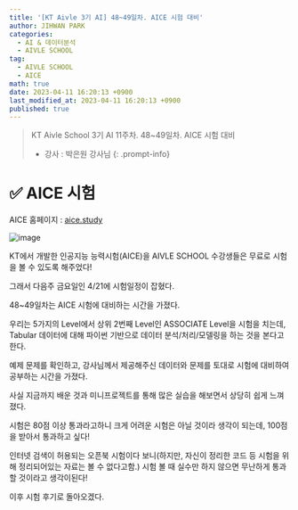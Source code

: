 ```yaml
---
title: '[KT Aivle 3기 AI] 48~49일차. AICE 시험 대비'
author: JIHWAN PARK
categories:
  - AI & 데이터분석
  - AIVLE SCHOOL
tag:
  - AIVLE SCHOOL
  - AICE
math: true
date: 2023-04-11 16:20:13 +0900
last_modified_at: 2023-04-11 16:20:13 +0900
published: true
---
```

> KT Aivle School 3기 AI 11주차. 48~49일차. AICE 시험 대비
> - 강사 : 박은원 강사님
{: .prompt-info}

# ✅ AICE 시험

AICE 홈페이지 : [aice.study](https://aice.study/)

![image](https://user-images.githubusercontent.com/76936390/231087052-94e8ba4d-e830-4f57-b881-0c7803648c75.png)


KT에서 개발한 인공지능 능력시험(AICE)을 AIVLE SCHOOL 수강생들은 무료로 시험을 볼 수 있도록 해주었다!

그래서 다음주 금요일인 4/21에 시험일정이 잡혔다.

48~49일차는 AICE 시험에 대비하는 시간을 가졌다.

우리는 5가지의 Level에서 상위 2번째 Level인 ASSOCIATE Level을 시험을 치는데, Tabular 데이터에 대해 파이썬 기반으로 데이터 분석/처리/모델링을 하는 것을 본다고한다.

예제 문제를 확인하고, 강사님께서 제공해주신 데이터와 문제를 토대로 시험에 대비하여 공부하는 시간을 가졌다.

사실 지금까지 배운 것과 미니프로젝트를 통해 많은 실습을 해보면서 상당히 쉽게 느껴졌다.

시험은 80점 이상 통과라고하니 크게 어려운 시험은 아닐 것이라 생각이 되는데, 100점을 받아서 통과하고 싶다! 

인터넷 검색이 허용되는 오픈북 시험이다 보니(하지만, 자신이 정리한 코드 등 시험을 위해 정리되어있는 자료는 볼 수 없다고함.) 시험 볼 때 실수만 하지 않으면 무난하게 통과할 것이라고 생각이된다!

이후 시험 후기로 돌아오겠다.